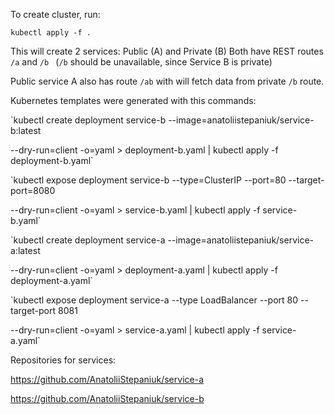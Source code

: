 To create cluster, run:

`kubectl apply -f .`

This will create 2 services: Public (A) and Private (B)
Both have REST routes `/a` and `/b `
(`/b` should be unavailable, since Service B is private)

Public service A also has route `/ab` with will fetch data from private `/b` route.


Kubernetes templates were generated with this commands:
 
`kubectl create deployment service-b --image=anatoliistepaniuk/service-b:latest

--dry-run=client -o=yaml > deployment-b.yaml | kubectl apply -f deployment-b.yaml`

`kubectl expose deployment service-b --type=ClusterIP --port=80 --target-port=8080

--dry-run=client -o=yaml > service-b.yaml | kubectl apply -f service-b.yaml`

`kubectl create deployment service-a --image=anatoliistepaniuk/service-a:latest

--dry-run=client -o=yaml > deployment-a.yaml | kubectl apply -f deployment-a.yaml`

`kubectl expose deployment service-a --type LoadBalancer --port 80 --target-port 8081

--dry-run=client -o=yaml > service-a.yaml | kubectl apply -f service-a.yaml`

Repositories for services:

https://github.com/AnatoliiStepaniuk/service-a

https://github.com/AnatoliiStepaniuk/service-b
